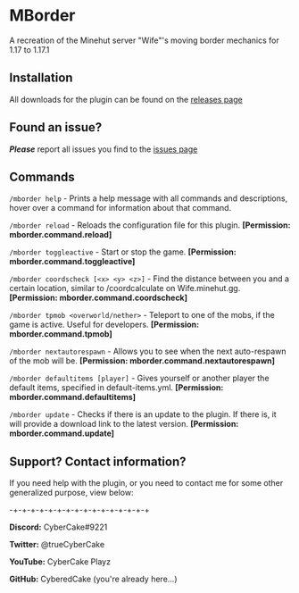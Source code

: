 # MBorder

A recreation of the Minehut server "Wife"'s moving border mechanics for 1.17 to 1.17.1

## Installation
All downloads for the plugin can be found on the [releases page](https://github.com/CyberedCake/MBorder/releases)

## Found an issue?
**_Please_** report all issues you find to the [issues page](https://github.com/CyberedCake/MBorder/issues)

## Commands
`/mborder help` - Prints a help message with all commands and descriptions, hover over a command for information 
about that command.

`/mborder reload` - Reloads the configuration file for this plugin. **[Permission: mborder.command.reload]**

`/mborder toggleactive` - Start or stop the game. **[Permission: mborder.command.toggleactive]**

`/mborder coordscheck [<x> <y> <z>]` - Find the distance between you and a certain location, similar to /coordcalculate on Wife.minehut.gg. **[Permission: mborder.command.coordscheck]**

`/mborder tpmob <overworld/nether>` - Teleport to one of the mobs, if the game is active. Useful for developers. **[Permission: mborder.command.tpmob]**

`/mborder nextautorespawn` - Allows you to see when the next auto-respawn of the mob will be. **[Permission: mborder.command.nextautorespawn]**

`/mborder defaultitems [player]` - Gives yourself or another player the default items, specified in default-items.yml. **[Permission: mborder.command.defaultitems]**

`/mborder update` - Checks if there is an update to the plugin. If there is, it will provide a download link to the latest version. **[Permission:
mborder.command.update]**

## Support? Contact information?
If you need help with the plugin, or you need to contact me for some other generalized purpose, view below:

-+-+-+-+-+-+-+-+-+-+-+-+-+-+-+-+

**Discord:** CyberCake#9221

**Twitter:** @trueCyberCake

**YouTube:** CyberCake Playz

**GitHub:** CyberedCake (you're already here...)
